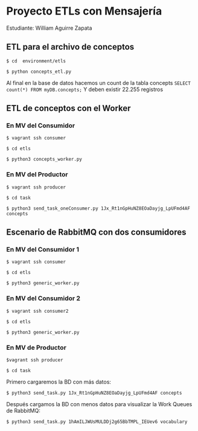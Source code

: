 # Proyecto ETLs con Mensajería
Estudiante: William Aguirre Zapata

## ETL para el archivo de conceptos

`$ cd  environment/etls`

`$ python concepts_etl.py`

Al final en la base de datos hacemos un count de la tabla concepts 
`SELECT count(*) FROM myDB.concepts;`
Y deben existir 22.255 registros

##  ETL de conceptos con el Worker
### En MV del Consumidor

`$ vagrant ssh consumer`

`$ cd etls` 

`$ python3 concepts_worker.py`

### En MV del Productor 
`$ vagrant ssh producer`

`$ cd task` 

`$ python3 send_task_oneConsumer.py 1Jx_Rt1nGpHuNZ8EOaDayjg_LpUFmd4AF concepts`

## Escenario de RabbitMQ con dos consumidores
### En MV del Consumidor 1
`$ vagrant ssh consumer`

`$ cd etls` 

`$ python3 generic_worker.py`

### En MV del Consumidor 2
`$ vagrant ssh consumer2`

`$ cd etls` 

`$ python3 generic_worker.py`

### En MV de Productor
`$vagrant ssh producer`

`$ cd task`

Primero cargaremos la BD con más datos:

`$ python3 send_task.py 1Jx_Rt1nGpHuNZ8EOaDayjg_LpUFmd4AF concepts`

Después cargamos la BD con menos datos para visualizar la Work Queues de RabbitMQ:

`$ python3 send_task.py 1hAmILJWUsMULDDj2g65BbTMPL_IEUev6 vocabulary`
